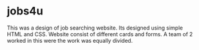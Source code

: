 # jobs4u
This was a design of job searching website.
Its designed using simple HTML and CSS.
Website consist of different cards and forms.
A team of 2 worked in this were the work was equally divided.
